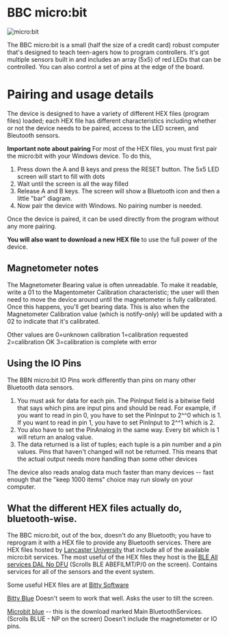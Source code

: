 # BBC micro:bit 

![micro:bit](../DevicePictures/Bbc_MicroBit-175.png)

The BBC micro:bit is a small (half the size of a credit card) robust computer that's designed
to teach teen-agers how to program controllers. It's got multiple sensors built in and includes
an array (5x5) of red LEDs that can be controlled. You can also control a set of pins at the edge
of the board.

# Pairing and usage details
The device is designed to have a variety of different HEX files (program files) loaded; each HEX file has different 
characteristics including whether or not the device needs to be paired, access to the LED screen, and Bleutooth sensors.

**Important note about pairing**
For most of the HEX files, you must first pair the micro:bit with your Windows device. To do this, 

1. Press down the A and B keys and press the RESET button. The 5x5 LED screen will start to fill with dots
2. Wait until the screen is all the way filled
3. Release A and B keys. The screen will show a Bluetooth icon and then a little "bar" diagram. 
4. Now pair the device with Windows. No pairing number is needed.

Once the device is paired, it can be used directly from the program without any more pairing.

**You will also want to download a new HEX file** to use the full power of the device.

## Magnetometer notes
The Magnetometer Bearing value is often unreadable. To make it readable, write a 01 to the Magentometer Calibration characteristic; 
the user will then need to move the device around until the magnetometer is fully calibrated. Once this happens, you'll get 
bearing data. This is also when the Magnetometer Calibration value (which is notify-only) will be updated with a 02
to indicate that it's calibrated. 

Other values are 0=unknown calibration 1=calibration requested 2=calibration OK 3=calibration is complete with error

## Using the IO Pins
The BBN micro:bit IO Pins work differently than pins on many other Bluetooth data sensors. 

1. You must ask for data for each pin. The PinInput field is a bitwise field that says which pins are input pins and should be read. For example, if you want to read in pin 0, you have to set the PinInput to 2^^0 which is 1. If you want to read in pin 1, you have to set PinInput to 2^^1 which is 2.
2. You also have to set the PinAnalog in the same way. Every bit which is 1 will return an analog value.
3. The data returned is a list of tuples; each tuple is a pin number and a pin values. Pins that haven't changed will not be returned. This means that the actual output needs more handling than some other devices

The device also reads analog data much faster than many devices -- fast enough that the "keep 1000 items" choice may run slowly on your computer.

## What the different HEX files actually do, bluetooth-wise. 
The BBC micro:bit, out of the box, doesn't do any Bluetooth; you have to reprogram it with a HEX file
to provide any Bluetooth services. There are HEX files hosted by 
[Lancaster University](https://lancaster-university.github.io/microbit-docs/ble/profile/#all-services-enabled-hex-file)
that include all of the available micro:bit services. The most useful of the HEX files they host is the
[BLE All services DAL No DFU](https://lancaster-university.github.io/microbit-docs/resources/BLE_All_Services_DAL_2-1-1-No-DFU.hex.zip)
(Scrolls  BLE ABEFILMT/P/0 on the screen). Contains services for all of the sensors and the event system.
 
Some useful HEX files are at [Bitty Software](http://www.bittysoftware.com/downloads.html)

[Bitty Blue](https://drive.google.com/uc?id=0B2Ud_NaMFsQSWmJhSDBfZGdwd0k&export=download)
Doesn't seem to work that well. Asks the user to tilt the screen.

[Microbit blue](https://drive.google.com/uc?id=0B2Ud_NaMFsQSdm1BMVMtN3F4a3c&export=download) -- this is the download marked Main BluetoothServices. (Scrolls BLUE - NP on the screen) Doesn't include the magnetometer or IO pins.

